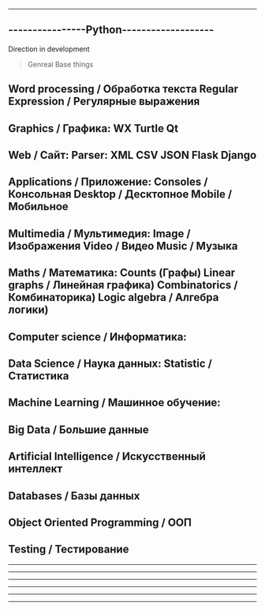 -----------------------------------------
----------------Python-------------------
-----------------------------------------
Direction in development

>Genreal
Base things

Word processing / Обработка текста
	Regular Expression / Регулярные выражения	
-----------------------------------------		
Graphics / Графика:
	WX
	Turtle
	Qt
-----------------------------------------
Web / Сайт:
	Parser:
		XML
		CSV
		JSON
	Flask
	Django
-----------------------------------------
Applications / Приложение:
	Consoles / Консольная
	Desktop / Десктопное
	Mobile / Мобильное
-----------------------------------------		
Multimedia / Мультимедия:
	Image / Изображения
	Video / Видео
	Music / Музыка
-----------------------------------------
Maths / Математика:
	Counts (Графы)
	Linear graphs / Линейная графика)
	Combinatorics / Комбинаторика)
	Logic algebra / Алгебра логики)
-----------------------------------------
Computer science / Информатика:
-----------------------------------------
Data Science / Наука данных:
	Statistic / Статистика
-----------------------------------------
Machine Learning﻿ / Машинное обучение:
-----------------------------------------
Big Data / Большие данные
-----------------------------------------
Artificial Intelligence / Искусственный интеллект
-----------------------------------------
Databases / Базы данных
-----------------------------------------
Object Oriented Programming / ООП
-----------------------------------------
Testing / Тестирование
-----------------------------------------
-----------------------------------------
-----------------------------------------
-----------------------------------------
-----------------------------------------
-----------------------------------------
-----------------------------------------
